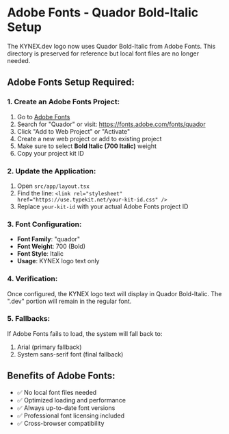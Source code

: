 # Adobe Fonts - Quador Bold-Italic Setup

The KYNEX.dev logo now uses Quador Bold-Italic from Adobe Fonts. This directory is preserved for reference but local font files are no longer needed.

## Adobe Fonts Setup Required:

### 1. Create an Adobe Fonts Project:
1. Go to [Adobe Fonts](https://fonts.adobe.com)
2. Search for "Quador" or visit: https://fonts.adobe.com/fonts/quador
3. Click "Add to Web Project" or "Activate"
4. Create a new web project or add to existing project
5. Make sure to select **Bold Italic (700 Italic)** weight
6. Copy your project kit ID

### 2. Update the Application:
1. Open `src/app/layout.tsx`
2. Find the line: `<link rel="stylesheet" href="https://use.typekit.net/your-kit-id.css" />`
3. Replace `your-kit-id` with your actual Adobe Fonts project ID

### 3. Font Configuration:
- **Font Family**: "quador"
- **Font Weight**: 700 (Bold)
- **Font Style**: Italic
- **Usage**: KYNEX logo text only

### 4. Verification:
Once configured, the KYNEX logo text will display in Quador Bold-Italic. The ".dev" portion will remain in the regular font.

### 5. Fallbacks:
If Adobe Fonts fails to load, the system will fall back to:
1. Arial (primary fallback)
2. System sans-serif font (final fallback)

## Benefits of Adobe Fonts:
- ✅ No local font files needed
- ✅ Optimized loading and performance
- ✅ Always up-to-date font versions
- ✅ Professional font licensing included
- ✅ Cross-browser compatibility
